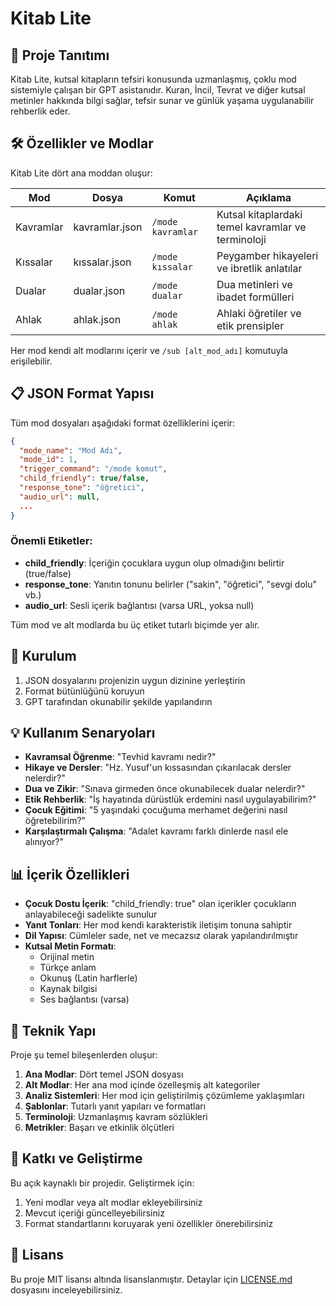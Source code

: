 # Kitab Lite

## 📖 Proje Tanıtımı

Kitab Lite, kutsal kitapların tefsiri konusunda uzmanlaşmış, çoklu mod sistemiyle çalışan bir GPT asistanıdır. Kuran, İncil, Tevrat ve diğer kutsal metinler hakkında bilgi sağlar, tefsir sunar ve günlük yaşama uygulanabilir rehberlik eder.

## 🛠️ Özellikler ve Modlar

Kitab Lite dört ana moddan oluşur:

| Mod | Dosya | Komut | Açıklama |
|-----|-------|-------|----------|
| Kavramlar | kavramlar.json | `/mode kavramlar` | Kutsal kitaplardaki temel kavramlar ve terminoloji |
| Kıssalar | kıssalar.json | `/mode kıssalar` | Peygamber hikayeleri ve ibretlik anlatılar |
| Dualar | dualar.json | `/mode dualar` | Dua metinleri ve ibadet formülleri |
| Ahlak | ahlak.json | `/mode ahlak` | Ahlaki öğretiler ve etik prensipler |

Her mod kendi alt modlarını içerir ve `/sub [alt_mod_adı]` komutuyla erişilebilir.

## 📋 JSON Format Yapısı

Tüm mod dosyaları aşağıdaki format özelliklerini içerir:

```json
{
  "mode_name": "Mod Adı",
  "mode_id": 1,
  "trigger_command": "/mode komut",
  "child_friendly": true/false,
  "response_tone": "öğretici",
  "audio_url": null,
  ...
}
```

### Önemli Etiketler:

- **child_friendly**: İçeriğin çocuklara uygun olup olmadığını belirtir (true/false)
- **response_tone**: Yanıtın tonunu belirler ("sakin", "öğretici", "sevgi dolu" vb.)
- **audio_url**: Sesli içerik bağlantısı (varsa URL, yoksa null)

Tüm mod ve alt modlarda bu üç etiket tutarlı biçimde yer alır.

## 🚀 Kurulum

1. JSON dosyalarını projenizin uygun dizinine yerleştirin
2. Format bütünlüğünü koruyun
3. GPT tarafından okunabilir şekilde yapılandırın

## 💡 Kullanım Senaryoları

- **Kavramsal Öğrenme**: "Tevhid kavramı nedir?"
- **Hikaye ve Dersler**: "Hz. Yusuf'un kıssasından çıkarılacak dersler nelerdir?"
- **Dua ve Zikir**: "Sınava girmeden önce okunabilecek dualar nelerdir?"
- **Etik Rehberlik**: "İş hayatında dürüstlük erdemini nasıl uygulayabilirim?"
- **Çocuk Eğitimi**: "5 yaşındaki çocuğuma merhamet değerini nasıl öğretebilirim?"
- **Karşılaştırmalı Çalışma**: "Adalet kavramı farklı dinlerde nasıl ele alınıyor?"

## 📊 İçerik Özellikleri

- **Çocuk Dostu İçerik**: "child_friendly: true" olan içerikler çocukların anlayabileceği sadelikte sunulur
- **Yanıt Tonları**: Her mod kendi karakteristik iletişim tonuna sahiptir
- **Dil Yapısı**: Cümleler sade, net ve mecazsız olarak yapılandırılmıştır
- **Kutsal Metin Formatı**:
  - Orijinal metin
  - Türkçe anlam
  - Okunuş (Latin harflerle)
  - Kaynak bilgisi
  - Ses bağlantısı (varsa)

## 🔄 Teknik Yapı

Proje şu temel bileşenlerden oluşur:

1. **Ana Modlar**: Dört temel JSON dosyası
2. **Alt Modlar**: Her ana mod içinde özelleşmiş alt kategoriler
3. **Analiz Sistemleri**: Her mod için geliştirilmiş çözümleme yaklaşımları
4. **Şablonlar**: Tutarlı yanıt yapıları ve formatları
5. **Terminoloji**: Uzmanlaşmış kavram sözlükleri
6. **Metrikler**: Başarı ve etkinlik ölçütleri

## 👥 Katkı ve Geliştirme

Bu açık kaynaklı bir projedir. Geliştirmek için:

1. Yeni modlar veya alt modlar ekleyebilirsiniz
2. Mevcut içeriği güncelleyebilirsiniz
3. Format standartlarını koruyarak yeni özellikler önerebilirsiniz

## 📄 Lisans

Bu proje MIT lisansı altında lisanslanmıştır. Detaylar için [LICENSE.md](LICENSE.md) dosyasını inceleyebilirsiniz.
